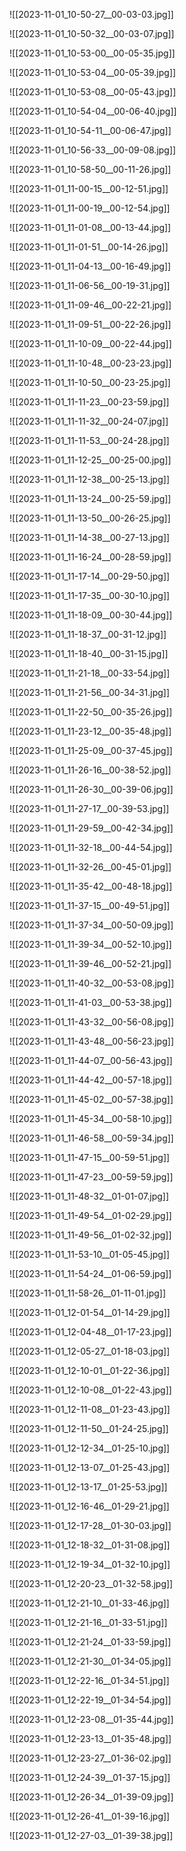 


![[2023-11-01_10-50-27__00-03-03.jpg]]

![[2023-11-01_10-50-32__00-03-07.jpg]]

![[2023-11-01_10-53-00__00-05-35.jpg]]

![[2023-11-01_10-53-04__00-05-39.jpg]]

![[2023-11-01_10-53-08__00-05-43.jpg]]

![[2023-11-01_10-54-04__00-06-40.jpg]]

![[2023-11-01_10-54-11__00-06-47.jpg]]

![[2023-11-01_10-56-33__00-09-08.jpg]]

![[2023-11-01_10-58-50__00-11-26.jpg]]

![[2023-11-01_11-00-15__00-12-51.jpg]]

![[2023-11-01_11-00-19__00-12-54.jpg]]

![[2023-11-01_11-01-08__00-13-44.jpg]]

![[2023-11-01_11-01-51__00-14-26.jpg]]

![[2023-11-01_11-04-13__00-16-49.jpg]]

![[2023-11-01_11-06-56__00-19-31.jpg]]

![[2023-11-01_11-09-46__00-22-21.jpg]]

![[2023-11-01_11-09-51__00-22-26.jpg]]

![[2023-11-01_11-10-09__00-22-44.jpg]]

![[2023-11-01_11-10-48__00-23-23.jpg]]

![[2023-11-01_11-10-50__00-23-25.jpg]]

![[2023-11-01_11-11-23__00-23-59.jpg]]

![[2023-11-01_11-11-32__00-24-07.jpg]]

![[2023-11-01_11-11-53__00-24-28.jpg]]

![[2023-11-01_11-12-25__00-25-00.jpg]]

![[2023-11-01_11-12-38__00-25-13.jpg]]

![[2023-11-01_11-13-24__00-25-59.jpg]]

![[2023-11-01_11-13-50__00-26-25.jpg]]

![[2023-11-01_11-14-38__00-27-13.jpg]]

![[2023-11-01_11-16-24__00-28-59.jpg]]

![[2023-11-01_11-17-14__00-29-50.jpg]]

![[2023-11-01_11-17-35__00-30-10.jpg]]

![[2023-11-01_11-18-09__00-30-44.jpg]]

![[2023-11-01_11-18-37__00-31-12.jpg]]

![[2023-11-01_11-18-40__00-31-15.jpg]]

![[2023-11-01_11-21-18__00-33-54.jpg]]

![[2023-11-01_11-21-56__00-34-31.jpg]]

![[2023-11-01_11-22-50__00-35-26.jpg]]

![[2023-11-01_11-23-12__00-35-48.jpg]]

![[2023-11-01_11-25-09__00-37-45.jpg]]

![[2023-11-01_11-26-16__00-38-52.jpg]]

![[2023-11-01_11-26-30__00-39-06.jpg]]

![[2023-11-01_11-27-17__00-39-53.jpg]]

![[2023-11-01_11-29-59__00-42-34.jpg]]

![[2023-11-01_11-32-18__00-44-54.jpg]]

![[2023-11-01_11-32-26__00-45-01.jpg]]

![[2023-11-01_11-35-42__00-48-18.jpg]]

![[2023-11-01_11-37-15__00-49-51.jpg]]

![[2023-11-01_11-37-34__00-50-09.jpg]]

![[2023-11-01_11-39-34__00-52-10.jpg]]

![[2023-11-01_11-39-46__00-52-21.jpg]]

![[2023-11-01_11-40-32__00-53-08.jpg]]

![[2023-11-01_11-41-03__00-53-38.jpg]]

![[2023-11-01_11-43-32__00-56-08.jpg]]

![[2023-11-01_11-43-48__00-56-23.jpg]]

![[2023-11-01_11-44-07__00-56-43.jpg]]

![[2023-11-01_11-44-42__00-57-18.jpg]]

![[2023-11-01_11-45-02__00-57-38.jpg]]

![[2023-11-01_11-45-34__00-58-10.jpg]]

![[2023-11-01_11-46-58__00-59-34.jpg]]

![[2023-11-01_11-47-15__00-59-51.jpg]]

![[2023-11-01_11-47-23__00-59-59.jpg]]

![[2023-11-01_11-48-32__01-01-07.jpg]]

![[2023-11-01_11-49-54__01-02-29.jpg]]

![[2023-11-01_11-49-56__01-02-32.jpg]]

![[2023-11-01_11-53-10__01-05-45.jpg]]

![[2023-11-01_11-54-24__01-06-59.jpg]]

![[2023-11-01_11-58-26__01-11-01.jpg]]

![[2023-11-01_12-01-54__01-14-29.jpg]]

![[2023-11-01_12-04-48__01-17-23.jpg]]

![[2023-11-01_12-05-27__01-18-03.jpg]]

![[2023-11-01_12-10-01__01-22-36.jpg]]

![[2023-11-01_12-10-08__01-22-43.jpg]]

![[2023-11-01_12-11-08__01-23-43.jpg]]

![[2023-11-01_12-11-50__01-24-25.jpg]]

![[2023-11-01_12-12-34__01-25-10.jpg]]

![[2023-11-01_12-13-07__01-25-43.jpg]]

![[2023-11-01_12-13-17__01-25-53.jpg]]

![[2023-11-01_12-16-46__01-29-21.jpg]]

![[2023-11-01_12-17-28__01-30-03.jpg]]

![[2023-11-01_12-18-32__01-31-08.jpg]]

![[2023-11-01_12-19-34__01-32-10.jpg]]

![[2023-11-01_12-20-23__01-32-58.jpg]]

![[2023-11-01_12-21-10__01-33-46.jpg]]

![[2023-11-01_12-21-16__01-33-51.jpg]]

![[2023-11-01_12-21-24__01-33-59.jpg]]

![[2023-11-01_12-21-30__01-34-05.jpg]]

![[2023-11-01_12-22-16__01-34-51.jpg]]

![[2023-11-01_12-22-19__01-34-54.jpg]]

![[2023-11-01_12-23-08__01-35-44.jpg]]

![[2023-11-01_12-23-13__01-35-48.jpg]]

![[2023-11-01_12-23-27__01-36-02.jpg]]

![[2023-11-01_12-24-39__01-37-15.jpg]]

![[2023-11-01_12-26-34__01-39-09.jpg]]

![[2023-11-01_12-26-41__01-39-16.jpg]]

![[2023-11-01_12-27-03__01-39-38.jpg]]
